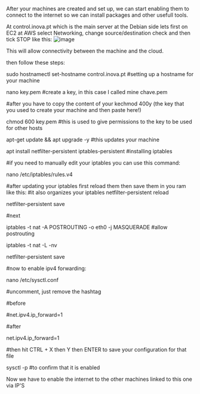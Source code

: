 After your machines are created and set up, we can start enabling them to connect to the internet so we can install packages and other usefull tools.

At control.inova.pt which is the main server at the Debian side lets first on EC2 at AWS select Networking, change source/destination check and then tick STOP like this:
![image](https://user-images.githubusercontent.com/32963070/154142996-1be2f0b1-912c-4c53-b7fa-c866a87f9d0d.png)

This will allow connectivity between the machine and the cloud.

then follow these steps:

sudo hostnamectl set-hostname control.inova.pt    #setting up a hostname for your machine

nano key.pem    #create a key, in this case I called mine chave.pem

#after you have to copy the content of your kechmod 400y (the key that you used to create your machine and then paste here!)

chmod 600 key.pem  #this is used to give permissions to the key to be used for other hosts

apt-get update && apt upgrade -y   #this updates your machine

apt install netfilter-persistent iptables-persistent  #installing iptables

#if you need to manually edit your iptables you can use this command:

nano /etc/iptables/rules.v4

#after updating your iptables first reload them then save them in you ram like this:
#it also organizes your iptables 
netfilter-persistent reload

netfilter-persistent save

#next

iptables -t nat -A POSTROUTING -o eth0 -j MASQUERADE  #allow postrouting

iptables -t nat -L -nv

netfilter-persistent save


#now to enable ipv4 forwarding:

nano /etc/sysctl.conf

#uncomment, just remove the hashtag

#before

#net.ipv4.ip_forward=1

#after

net.ipv4.ip_forward=1

#then hit CTRL + X then Y then ENTER to save your configuration for that file

sysctl -p #to confirm that it is enabled

Now we have to enable the internet to the other machines linked to this one via IP'S
